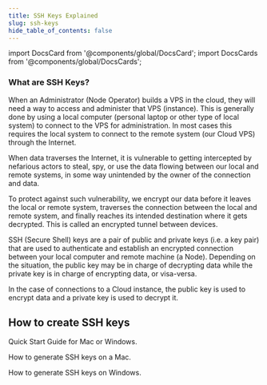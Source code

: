 ```yaml
---
title: SSH Keys Explained
slug: ssh-keys
hide_table_of_contents: false
---
```


import DocsCard from '@components/global/DocsCard';
import DocsCards from '@components/global/DocsCards';

### What are SSH Keys?

When an Administrator (Node Operator) builds a VPS in the cloud, they will need a way to access and administer that VPS (instance). This is generally done by using a local computer (personal laptop or other type of local system) to connect to the VPS for administration.  In most cases this requires the local system to connect to the remote system (our Cloud VPS) through the Internet.

When data traverses the Internet, it is vulnerable to getting intercepted by nefarious actors to steal, spy, or use the data flowing between our local and remote systems, in some way unintended by the owner of the connection and data.

To protect against such vulnerability, we encrypt our data before it leaves the local or remote system, traverses the connection between the local and remote system, and finally reaches its intended destination where it gets decrypted.  This is called an encrypted tunnel between devices.

SSH (Secure Shell) keys are a pair of public and private keys (i.e. a key pair) that are used to authenticate and establish an encrypted connection between your local computer and remote machine (a Node). Depending on the situation, the public key may be in charge of decrypting data while the private key is in charge of encrypting data, or visa-versa.  

In the case of connections to a Cloud instance, the public key is used to encrypt data and a private key is used to decrypt it.

## How to create SSH keys

<DocsCards>
  <DocsCard header="SSH keys Quick Start" href="creationMac" icon="/img/quick-start-icon.png">
    <p>Quick Start Guide for Mac or Windows.</p>
  </DocsCard>

  <DocsCard header="SSH keys on Mac" href="creationMac" icon="/icons/icon_apple.png">
    <p>How to generate SSH keys on a Mac.</p>
  </DocsCard>

  <DocsCard header="SSH keys on Windows" href="creationWin" icon="/icons/icon_windows.png">
    <p>How to generate SSH keys on Windows.</p>
  </DocsCard>
</DocsCards>